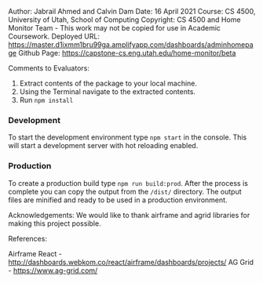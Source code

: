 Author:    Jabrail Ahmed and Calvin Dam
Date:      16 April 2021 
Course:    CS 4500, University of Utah, School of Computing 
Copyright: CS 4500 and Home Monitor Team - This work may not be copied for use in Academic Coursework.
Deployed URL:  https://master.d1ixmm1bru99ga.amplifyapp.com/dashboards/adminhomepage
Github Page:   https://capstone-cs.eng.utah.edu/home-monitor/beta

Comments to Evaluators:

1. Extract contents of the package to your local machine.
2. Using the Terminal navigate to the extracted contents.
3. Run `npm install`

### Development
To start the development environment type `npm start` in the console. This will start a development server with hot reloading enabled.

### Production
To create a production build type `npm run build:prod`. After the process is complete you can copy the output from the `/dist/` directory. The output files are minified and ready to be used in a production environment.

Acknowledgements:
We would like to thank airframe and agrid libraries for making this project possible.

References:

Airframe React - http://dashboards.webkom.co/react/airframe/dashboards/projects/ 
AG Grid - https://www.ag-grid.com/

